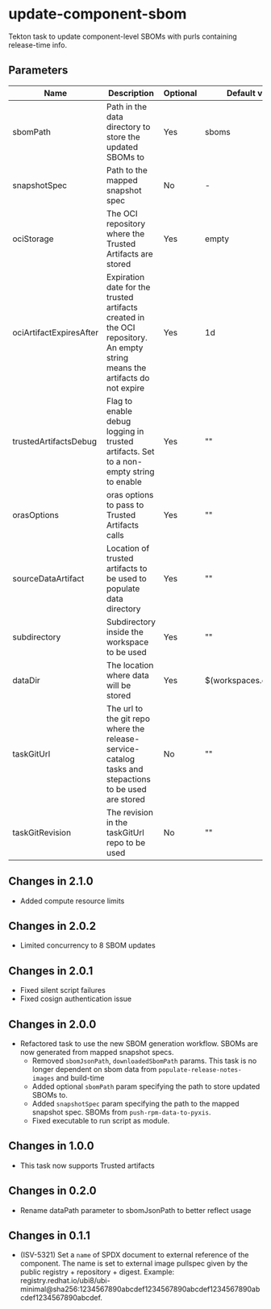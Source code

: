 # update-component-sbom

Tekton task to update component-level SBOMs with purls containing release-time info.

## Parameters

| Name                    | Description                                                                                                                | Optional | Default value           |
|-------------------------|----------------------------------------------------------------------------------------------------------------------------|----------|-------------------------|
| sbomPath                | Path in the data directory to store the updated SBOMs to                                                                   | Yes      | sboms                   |
| snapshotSpec            | Path to the mapped snapshot spec                                                                                           | No       | -                       |
| ociStorage              | The OCI repository where the Trusted Artifacts are stored                                                                  | Yes      | empty                   |
| ociArtifactExpiresAfter | Expiration date for the trusted artifacts created in the OCI repository. An empty string means the artifacts do not expire | Yes      | 1d                      |
| trustedArtifactsDebug   | Flag to enable debug logging in trusted artifacts. Set to a non-empty string to enable                                     | Yes      | ""                      |
| orasOptions             | oras options to pass to Trusted Artifacts calls                                                                            | Yes      | ""                      |
| sourceDataArtifact      | Location of trusted artifacts to be used to populate data directory                                                        | Yes      | ""                      |
| subdirectory            | Subdirectory inside the workspace to be used                                                                               | Yes      | ""                      |
| dataDir                 | The location where data will be stored                                                                                     | Yes      | $(workspaces.data.path) |
| taskGitUrl              | The url to the git repo where the release-service-catalog tasks and stepactions to be used are stored                      | No       | ""                      |
| taskGitRevision         | The revision in the taskGitUrl repo to be used                                                                             | No       | ""                      |

## Changes in 2.1.0
* Added compute resource limits

## Changes in 2.0.2
* Limited concurrency to 8 SBOM updates

## Changes in 2.0.1
* Fixed silent script failures
* Fixed cosign authentication issue

## Changes in 2.0.0
* Refactored task to use the new SBOM generation workflow. SBOMs are now
  generated from mapped snapshot specs.
  * Removed `sbomJsonPath`, `downloadedSbomPath` params. This task is no longer
   dependent on sbom data from `populate-release-notes-images` and build-time
  * Added optional `sbomPath` param specifying the path to store updated SBOMs to.
  * Added `snapshotSpec` param specifying the path to the mapped snapshot spec.
   SBOMs from `push-rpm-data-to-pyxis`.
  * Fixed executable to run script as module.

## Changes in 1.0.0
* This task now supports Trusted artifacts

## Changes in 0.2.0
- Rename dataPath parameter to sbomJsonPath to better reflect usage

## Changes in 0.1.1
- (ISV-5321) Set a `name` of SPDX document to external reference of the component. The name is set to external image pullspec given by the public registry + repository + digest. Example: registry.redhat.io/ubi8/ubi-minimal@sha256:1234567890abcdef1234567890abcdef1234567890abcdef1234567890abcdef.
